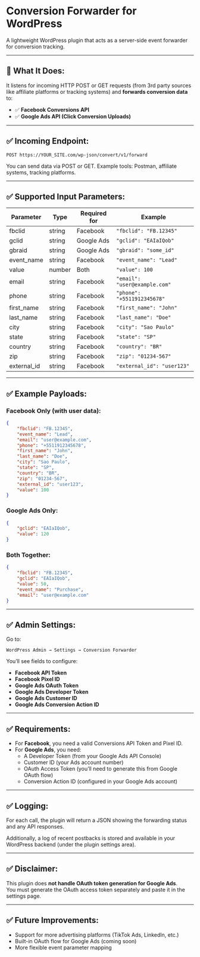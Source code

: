 # Conversion Forwarder for WordPress

A lightweight WordPress plugin that acts as a server-side event forwarder for conversion tracking.

---

## 📌 What It Does:

It listens for incoming HTTP POST or GET requests (from 3rd party sources like affiliate platforms or tracking systems) and **forwards conversion data** to:

-   ✅ **Facebook Conversions API**
-   ✅ **Google Ads API (Click Conversion Uploads)**

---

## ✅ Incoming Endpoint:

```
POST https://YOUR_SITE.com/wp-json/convert/v1/forward
```

You can send data via POST or GET. Example tools: Postman, affiliate systems, tracking platforms.

---

## ✅ Supported Input Parameters:

| Parameter   | Type   | Required for | Example                       |
| ----------- | ------ | ------------ | ----------------------------- |
| fbclid      | string | Facebook     | `"fbclid": "FB.12345"`        |
| gclid       | string | Google Ads   | `"gclid": "EAIaIQob"`         |
| gbraid      | string | Google Ads   | `"gbraid": "some_id"`         |
| event_name  | string | Facebook     | `"event_name": "Lead"`        |
| value       | number | Both         | `"value": 100`                |
| email       | string | Facebook     | `"email": "user@example.com"` |
| phone       | string | Facebook     | `"phone": "+5511912345678"`   |
| first_name  | string | Facebook     | `"first_name": "John"`        |
| last_name   | string | Facebook     | `"last_name": "Doe"`          |
| city        | string | Facebook     | `"city": "Sao Paulo"`         |
| state       | string | Facebook     | `"state": "SP"`               |
| country     | string | Facebook     | `"country": "BR"`             |
| zip         | string | Facebook     | `"zip": "01234-567"`          |
| external_id | string | Facebook     | `"external_id": "user123"`    |

---

## ✅ Example Payloads:

### Facebook Only (with user data):

```json
{
    "fbclid": "FB.12345",
    "event_name": "Lead",
    "email": "user@example.com",
    "phone": "+5511912345678",
    "first_name": "John",
    "last_name": "Doe",
    "city": "Sao Paulo",
    "state": "SP",
    "country": "BR",
    "zip": "01234-567",
    "external_id": "user123",
    "value": 100
}
```

### Google Ads Only:

```json
{
    "gclid": "EAIaIQob",
    "value": 120
}
```

### Both Together:

```json
{
    "fbclid": "FB.12345",
    "gclid": "EAIaIQob",
    "value": 50,
    "event_name": "Purchase",
    "email": "user@example.com"
}
```

---

## ✅ Admin Settings:

Go to:

```
WordPress Admin → Settings → Conversion Forwarder
```

You’ll see fields to configure:

-   **Facebook API Token**
-   **Facebook Pixel ID**
-   **Google Ads OAuth Token**
-   **Google Ads Developer Token**
-   **Google Ads Customer ID**
-   **Google Ads Conversion Action ID**

---

## ✅ Requirements:

-   For **Facebook**, you need a valid Conversions API Token and Pixel ID.
-   For **Google Ads**, you need:
    -   A Developer Token (from your Google Ads API Console)
    -   Customer ID (your Ads account number)
    -   OAuth Access Token (you’ll need to generate this from Google OAuth flow)
    -   Conversion Action ID (configured in your Google Ads account)

---

## ✅ Logging:

For each call, the plugin will return a JSON showing the forwarding status and any API responses.

Additionally, a log of recent postbacks is stored and available in your WordPress backend (under the plugin settings area).

---

## ✅ Disclaimer:

This plugin does **not handle OAuth token generation for Google Ads**.  
You must generate the OAuth access token separately and paste it in the settings page.

---

## ✅ Future Improvements:

-   Support for more advertising platforms (TikTok Ads, LinkedIn, etc.)
-   Built-in OAuth flow for Google Ads (coming soon)
-   More flexible event parameter mapping
